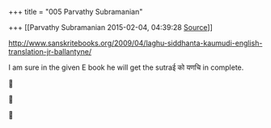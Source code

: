+++
title = "005 Parvathy Subramanian"

+++
[[Parvathy Subramanian	2015-02-04, 04:39:28 [Source](https://groups.google.com/g/samskrita/c/FdF5PuCUVKE)]]



<http://www.sanskritebooks.org/2009/04/laghu-siddhanta-kaumudi-english-translation-jr-ballantyne/>  

  

I am sure in the given E book he will get the sutraई को यणचि in complete.

  

  

  







